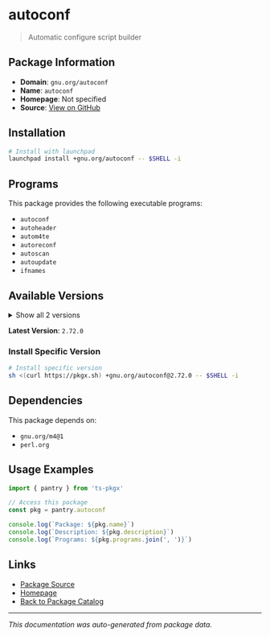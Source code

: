 # autoconf

> Automatic configure script builder

## Package Information

- **Domain**: `gnu.org/autoconf`
- **Name**: `autoconf`
- **Homepage**: Not specified
- **Source**: [View on GitHub](https://github.com/pkgxdev/pantry/tree/main/projects/gnu.org/autoconf/package.yml)

## Installation

```bash
# Install with launchpad
launchpad install +gnu.org/autoconf -- $SHELL -i
```

## Programs

This package provides the following executable programs:

- `autoconf`
- `autoheader`
- `autom4te`
- `autoreconf`
- `autoscan`
- `autoupdate`
- `ifnames`

## Available Versions

<details>
<summary>Show all 2 versions</summary>

- `2.72.0`, `2.71.0`

</details>

**Latest Version**: `2.72.0`

### Install Specific Version

```bash
# Install specific version
sh <(curl https://pkgx.sh) +gnu.org/autoconf@2.72.0 -- $SHELL -i
```

## Dependencies

This package depends on:

- `gnu.org/m4@1`
- `perl.org`

## Usage Examples

```typescript
import { pantry } from 'ts-pkgx'

// Access this package
const pkg = pantry.autoconf

console.log(`Package: ${pkg.name}`)
console.log(`Description: ${pkg.description}`)
console.log(`Programs: ${pkg.programs.join(', ')}`)
```

## Links

- [Package Source](https://github.com/pkgxdev/pantry/tree/main/projects/gnu.org/autoconf/package.yml)
- [Homepage](#)
- [Back to Package Catalog](../package-catalog.md)

---

*This documentation was auto-generated from package data.*
